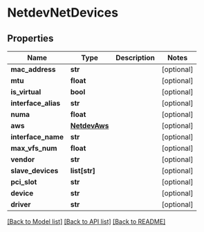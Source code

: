 # NetdevNetDevices

## Properties
Name | Type | Description | Notes
------------ | ------------- | ------------- | -------------
**mac_address** | **str** |  | [optional] 
**mtu** | **float** |  | [optional] 
**is_virtual** | **bool** |  | [optional] 
**interface_alias** | **str** |  | [optional] 
**numa** | **float** |  | [optional] 
**aws** | [**NetdevAws**](NetdevAws.md) |  | [optional] 
**interface_name** | **str** |  | [optional] 
**max_vfs_num** | **float** |  | [optional] 
**vendor** | **str** |  | [optional] 
**slave_devices** | **list[str]** |  | [optional] 
**pci_slot** | **str** |  | [optional] 
**device** | **str** |  | [optional] 
**driver** | **str** |  | [optional] 

[[Back to Model list]](../README.md#documentation-for-models) [[Back to API list]](../README.md#documentation-for-api-endpoints) [[Back to README]](../README.md)


